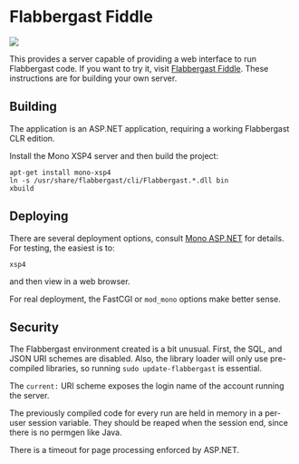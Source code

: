 # Flabbergast Fiddle
![](https://rawgithub.com/flabbergast-config/flabbergast/master/flabbergast.svg)

This provides a server capable of providing a web interface to run Flabbergast
code. If you want to try it, visit [Flabbergast Fiddle](http://fiddle.flabbergast.org/). These
instructions are for building your own server.

## Building
The application is an ASP.NET application, requiring a working Flabbergast CLR edition.

Install the Mono XSP4 server and then build the project:

    apt-get install mono-xsp4
    ln -s /usr/share/flabbergast/cli/Flabbergast.*.dll bin
    xbuild

## Deploying
There are several deployment options, consult [Mono
ASP.NET](http://www.mono-project.com/docs/web/aspnet/) for details. For
testing, the easiest is to:

    xsp4

and then view in a web browser.

For real deployment, the FastCGI or `mod_mono` options make better sense.

## Security
The Flabbergast environment created is a bit unusual. First, the SQL, and JSON
URI schemes are disabled. Also, the library loader will only use pre-compiled
libraries, so running `sudo update-flabbergast` is essential.

The `current:` URI scheme exposes the login name of the account running the
server.

The previously compiled code for every run are held in memory in a per-user
session variable. They should be reaped when the session end, since there is no
permgen like Java.

There is a timeout for page processing enforced by ASP.NET.
